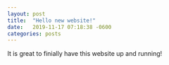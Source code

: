 ```yaml
---
layout: post
title:  "Hello new website!"
date:   2019-11-17 07:18:38 -0600
categories: posts
---
```


It is great to finially have this website up and running!

